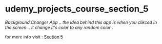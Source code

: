 <h1>udemy_projects_course_section_5</h1> 

<em>Background Changer App .. the idea behind this app is when you clikced in the screen .. it change it's color to any random color .</em>

<p> for more info visit : <a href="https://tech-mavica.notion.site/Section-5-f2fc675e8a2c4850a25c73dba299803c">Section 5</a></p>
